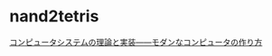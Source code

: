 # nand2tetris

[コンピュータシステムの理論と実装――モダンなコンピュータの作り方](https://www.oreilly.co.jp/books/9784873117126/#toc)
